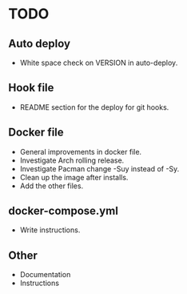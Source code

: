 # TODO

## Auto deploy

* White space check on VERSION in auto-deploy.

## Hook file

* README section for the deploy for git hooks.

## Docker file

* General improvements in docker file.
* Investigate Arch rolling release.
* Investigate Pacman change -Suy instead of -Sy.
* Clean up the image after installs.
* Add the other files.

## docker-compose.yml

* Write instructions.

## Other

* Documentation
* Instructions
